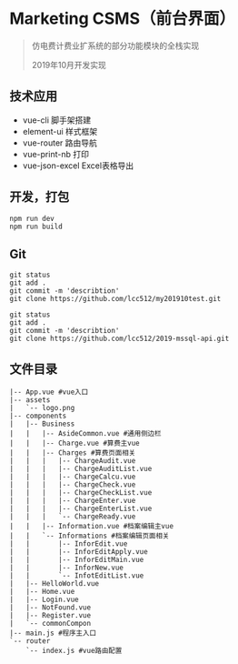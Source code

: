 # Marketing CSMS（前台界面）
> 仿电费计费业扩系统的部分功能模块的全栈实现
>
> 2019年10月开发实现



## 技术应用

- vue-cli 脚手架搭建
- element-ui 样式框架
- vue-router 路由导航
- vue-print-nb 打印
- vue-json-excel Excel表格导出

## 开发，打包

```shell
npm run dev
npm run build
```

## Git

```
git status
git add .
git commit -m 'describtion'
git clone https://github.com/lcc512/my201910test.git

git status
git add .
git commit -m 'describtion'
git clone https://github.com/lcc512/2019-mssql-api.git
```



## 文件目录

```shell
|-- App.vue #vue入口
|-- assets
|   `-- logo.png
|-- components
|   |-- Business
|   |   |-- AsideCommon.vue #通用侧边栏
|   |   |-- Charge.vue #算费主vue
|   |   |-- Charges #算费页面相关
|   |   |   |-- ChargeAudit.vue
|   |   |   |-- ChargeAuditList.vue
|   |   |   |-- ChargeCalcu.vue
|   |   |   |-- ChargeCheck.vue
|   |   |   |-- ChargeCheckList.vue
|   |   |   |-- ChargeEnter.vue
|   |   |   |-- ChargeEnterList.vue
|   |   |   `-- ChargeReady.vue
|   |   |-- Information.vue #档案编辑主vue
|   |   `-- Informations #档案编辑页面相关
|   |       |-- InforEdit.vue
|   |       |-- InforEditApply.vue
|   |       |-- InforEditMain.vue
|   |       |-- InforNew.vue
|   |       `-- InfotEditList.vue
|   |-- HelloWorld.vue
|   |-- Home.vue
|   |-- Login.vue
|   |-- NotFound.vue
|   |-- Register.vue
|   `-- commonCompon
|-- main.js #程序主入口
`-- router
    `-- index.js #vue路由配置
```
